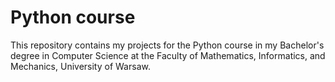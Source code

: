 # Python course

This repository contains my projects for the Python course in my Bachelor's degree in Computer Science at the Faculty of Mathematics, Informatics, and Mechanics, University of Warsaw.
